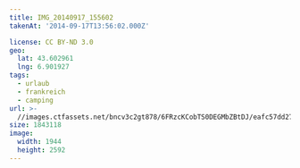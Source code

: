 ```yaml
---
title: IMG_20140917_155602
takenAt: '2014-09-17T13:56:02.000Z'

license: CC BY-ND 3.0
geo:
  lat: 43.602961
  lng: 6.901927
tags:
  - urlaub
  - frankreich
  - camping
url: >-
  //images.ctfassets.net/bncv3c2gt878/6FRzcKCobTS0DEGMbZBtDJ/eafc57dd27224ebe8723a9bf930ca157/img_20140917_155602_27696508694_o
size: 1843118
image:
  width: 1944
  height: 2592
---
```

